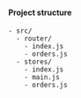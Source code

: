 #### Project structure

```
- src/
  - router/
    - index.js
    - orders.js
  - stores/
    - index.js
    - main.js
    - orders.js
```


<aside class="notes">
</aside>
